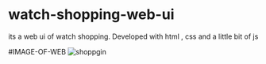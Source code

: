 # watch-shopping-web-ui
its a web ui of watch shopping. Developed with html , css and a little bit of js 

#IMAGE-OF-WEB
![shoppgin](https://user-images.githubusercontent.com/54494834/87850337-0f7f9a00-c90d-11ea-8ff0-dd9abb93e941.jpg)

